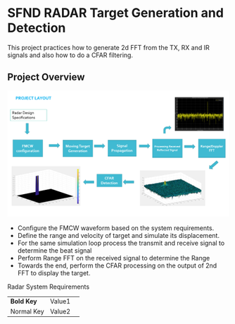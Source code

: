 # SFND RADAR Target Generation and Detection

This project practices how to generate 2d FFT from the TX, RX and IR signals and also how to do a CFAR filtering.

## Project Overview

![](project_layout.png)

* Configure the FMCW waveform based on the system requirements.
* Define the range and velocity of target and simulate its displacement.
* For the same simulation loop process the transmit and receive signal to determine the beat signal
* Perform Range FFT on the received signal to determine the Range
* Towards the end, perform the CFAR processing on the output of 2nd FFT to display the target.

Radar System Requirements

| | | |
|-|-|-|
|__Bold Key__| Value1 |
| Normal Key | Value2 |